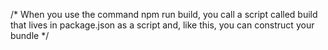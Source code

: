 /*
  When you use the command npm run build, you call a script called build that lives in package.json as a script and, like this, you can construct your bundle
*/